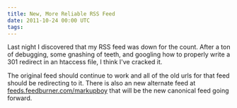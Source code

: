 ```yaml
---
title: New, More Reliable RSS Feed
date: 2011-10-24 00:00 UTC
tags:
---
```


Last night I discovered that my RSS feed was down for the count. After a ton of debugging, some gnashing of teeth, and googling how to properly write a 301 redirect in an htaccess file, I think I've cracked it.

The original feed should continue to work and all of the old urls for that feed should be redirecting to it. There is also an new alternate feed at [feeds.feedburner.com/markupboy](http://feeds.feedburner.com/markupboy) that will be the new canonical feed going forward.
